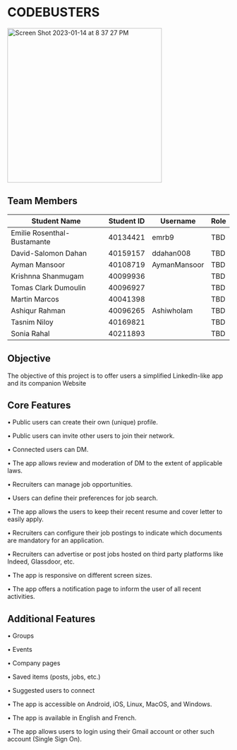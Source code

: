# CODEBUSTERS
<img width="350" alt="Screen Shot 2023-01-14 at 8 37 27 PM" src="https://user-images.githubusercontent.com/93956512/212505856-c9d87e9f-43bf-42e2-a31d-9a913bc6c3d4.png">

## Team Members

| Student Name                | Student ID | Username     | Role                              |
| --------------------------- | ---------- | ------------ | --------------------------------- |
| Emilie Rosenthal-Bustamante | 40134421   | emrb9        | TBD                               |
| David-Salomon Dahan         | 40159157   | ddahan008    | TBD                               |
| Ayman Mansoor               | 40108719   | AymanMansoor | TBD                               |
| Krishnna Shanmugam          | 40099936   |              | TBD                               |
| Tomas Clark Dumoulin        | 40096927   |              | TBD                               |
| Martin Marcos               | 40041398   |              | TBD                               |
| Ashiqur Rahman              | 40096265   | AshiwhoIam   | TBD                               |
| Tasnim Niloy                | 40169821   |              | TBD                               |
| Sonia Rahal                 | 40211893   |              | TBD                               |

## Objective 
The objective of this project is to offer users a simplified LinkedIn-like app and its companion Website

## Core Features
•	Public users can create their own (unique) profile.

•	Public users can invite other users to join their network.

•	Connected users can DM. 

•	The app allows review and moderation of DM to the extent of applicable laws.

•	Recruiters can manage job opportunities.

•	Users can define their preferences for job search.

•	The app allows the users to keep their recent resume and cover letter to easily apply.

•	Recruiters can configure their job postings to indicate which documents are mandatory for an application.

•	Recruiters can advertise or post jobs hosted on third party platforms like Indeed, Glassdoor, etc.

•	The app is responsive on different screen sizes.

•	The app offers a notification page to inform the user of all recent activities.

## Additional Features
•	Groups

•	Events

•	Company pages

•	Saved items (posts, jobs, etc.)

•	Suggested users to connect

•	The app is accessible on Android, iOS, Linux, MacOS, and Windows.

•	The app is available in English and French.

•	The app allows users to login using their Gmail account or other such account (Single Sign On).
